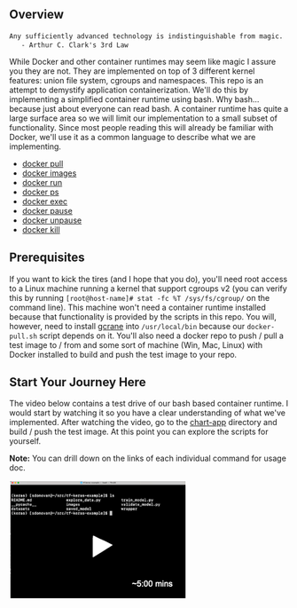 ## Overview 
```
Any sufficiently advanced technology is indistinguishable from magic.
   - Arthur C. Clark's 3rd Law
```

While Docker and other container runtimes may seem like magic I assure you they are not.  They are implemented on top of 3 different kernel features: union file system, cgroups and namespaces. This repo is an attempt to demystify application containerization.  We'll do this by implementing a simplified container runtime using bash.  Why bash... because just about everyone can read bash.  A container runtime has quite a large surface area so we will limit our implementation to a small subset of functionality. Since most people reading this will already be familiar with Docker, we'll use it as a common language to describe what we are implementing.

* [docker pull](/doc/README.md#docker-pull)
* [docker images](/doc/README.md#docker-images)
* [docker run](/doc/README.md#docker-run)
* [docker ps](/doc/README.md#docker-ps)
* [docker exec](/doc/README.md#docker-exec)
* [docker pause](/doc/README.md#docker-pause)
* [docker unpause](/doc/README.md#docker-unpause)
* [docker kill](/doc/README.md#docker-kill)
 
## Prerequisites
If you want to kick the tires (and I hope that you do), you'll need root access to a Linux machine running a kernel that support cgroups v2 (you can verify this by running `[root@host-name]# stat -fc %T /sys/fs/cgroup/` on the command line). This machine won't need a container runtime installed because that functionality is provided by the scripts in this repo. You will, however, need to install [gcrane](https://github.com/google/go-containerregistry/blob/main/cmd/gcrane/README.md) into `/usr/local/bin` because our `docker-pull.sh` script depends on it.  You'll also need a docker repo to push / pull a test image to / from and some sort of machine (Win, Mac, Linux) with Docker installed to build and push the test image to your repo.

## Start Your Journey Here
The video below contains a test drive of our bash based container runtime.  I would start by watching it so you have a clear understanding of what we've implemented. After watching the video, go to the [chart-app](/chart-app/README.md) directory and build / push the test image.  At this point you can explore the scripts for yourself.  
<p> </p>

__Note:__ You can drill down on the links of each individual command for usage doc.

[![something is broken](/images/video-5min.png)](https://www.youtube.com/embed/VGwlv0IKWGg "Container Magic")
